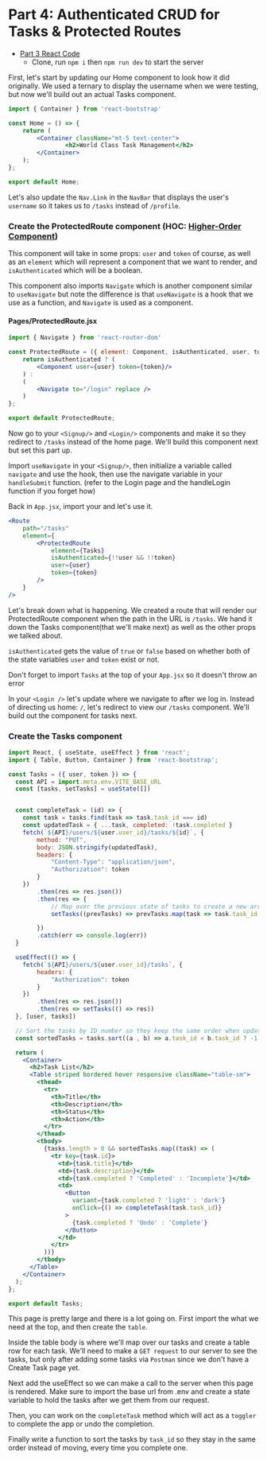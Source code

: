# Part 4: Authenticated CRUD for Tasks & Protected Routes
- [Part 3 React Code](https://github.com/10-1-pursuit/tasks-front)
    - Clone, run `npm i` then `npm run dev` to start the server

First, let's start by updating our Home component to look how it did originally. We used a ternary to display the username when we were testing, but now we'll build out an actual Tasks component.
```jsx
import { Container } from 'react-bootstrap'

const Home = () => {
    return (
        <Container className="mt-5 text-center">
                <h2>World Class Task Management</h2>
        </Container>
    );
};

export default Home;
```
Let's also update the `Nav.Link` in the `NavBar` that displays the user's `username` so it takes us to `/tasks` instead of `/profile`.

### Create the ProtectedRoute component (HOC: [Higher-Order Component](https://legacy.reactjs.org/docs/higher-order-components.html))
This component will take in some props: `user` and `token` of course, as well as an `element` which will represent a component that we want to render, and `isAuthenticated` which will be a boolean.

This component also imports `Navigate` which is another component similar to `useNavigate` but note the difference is that `useNavigate` is a hook that we use as a function, and `Navigate` is used as a component.


#### Pages/ProtectedRoute.jsx
```jsx
import { Navigate } from 'react-router-dom'

const ProtectedRoute = ({ element: Component, isAuthenticated, user, token }) => {
    return isAuthenticated ? (
        <Component user={user} token={token}/>
    ) :
    (
        <Navigate to="/login" replace />
    )
};

export default ProtectedRoute;
```

Now go to your `<Signup/>` and `<Login/>` components and make it so they redirect to `/tasks` instead of the home page. We'll build this component next but set this part up.

Import `useNavigate` in your `<Signup/>`, then initialize a variable called `navigate` and use the hook, then use the navigate variable in your `handleSubmit` function. (refer to the Login page and the handleLogin function if you forget how)


Back in `App.jsx`, import your <ProtectedRoute/> and let's use it.

```jsx
<Route 
    path="/tasks"
    element={
        <ProtectedRoute 
            element={Tasks}
            isAuthenticated={!!user && !!token}
            user={user}
            token={token}
        />
    }
/>
```
Let's break down what is happening. We created a route that will render our ProtectedRoute component when the path in the URL is `/tasks`. We hand it down the Tasks component(that we'll make next) as well as the other props we talked about.

`isAuthenticated` gets the value of `true` or `false` based on whether both of the state variables `user` and `token` exist or not.

Don't forget to import `Tasks` at the top of your `App.jsx` so it doesn't throw an error


In your `<Login />` let's update where we navigate to after we log in. Instead of directing us home: `/`, let's redirect to view our `/tasks` component. We'll build out the component for tasks next.


### Create the Tasks component
```jsx
import React, { useState, useEffect } from 'react';
import { Table, Button, Container } from 'react-bootstrap';

const Tasks = ({ user, token }) => {
  const API = import.meta.env.VITE_BASE_URL
  const [tasks, setTasks] = useState([])


  const completeTask = (id) => {
    const task = tasks.find(task => task.task_id === id)
    const updatedTask = { ...task, completed: !task.completed }
    fetch(`${API}/users/${user.user_id}/tasks/${id}`, {
        method: "PUT",
        body: JSON.stringify(updatedTask),
        headers: {
            "Content-Type": "application/json",
            "Authorization": token
        }
    })
        .then(res => res.json())
        .then(res => {
            // Map over the previous state of tasks to create a new array w the updated task
            setTasks((prevTasks) => prevTasks.map(task => task.task_id === id ? updatedTask : task))

        })
        .catch(err => console.log(err))
  }

  useEffect(() => {
    fetch(`${API}/users/${user.user_id}/tasks`, {
        headers: {
            "Authorization": token
        }
    })
        .then(res => res.json())
        .then(res => setTasks(() => res))
  }, [user, tasks])

  // Sort the tasks by ID number so they keep the same order when updating them
  const sortedTasks = tasks.sort((a , b) => a.task_id < b.task_id ? -1 : 1)

  return (
    <Container>
      <h2>Task List</h2>
      <Table striped bordered hover responsive className="table-sm">
        <thead>
          <tr>
            <th>Title</th>
            <th>Description</th>
            <th>Status</th>
            <th>Action</th>
          </tr>
        </thead>
        <tbody>
          {tasks.length > 0 && sortedTasks.map((task) => (
            <tr key={task.id}>
              <td>{task.title}</td>
              <td>{task.description}</td>
              <td>{task.completed ? 'Completed' : 'Incomplete'}</td>
              <td>
                <Button
                  variant={task.completed ? 'light' : 'dark'}
                  onClick={() => completeTask(task.task_id)}
                >
                  {task.completed ? 'Undo' : 'Complete'}
                </Button>
              </td>
            </tr>
          ))}
        </tbody>
      </Table>
    </Container>
  );
};

export default Tasks;
```

This page is pretty large and there is a lot going on. First import the what we need at the top, and then create the `table`.

Inside the table body is where we'll map over our tasks and create a table row for each task. We'll need to make a `GET request` to our server to see the tasks, but only after adding some tasks via `Postman` since we don't have a Create Task page yet.

Next add the useEffect so we can make a call to the server when this page is rendered. Make sure to import the base url from .env and create a state variable to hold the tasks after we get them from our request.

Then, you can work on the `completeTask` method which will act as a `toggler` to complete the app or undo the completion.

Finally write a function to sort the tasks by `task_id` so they stay in the same order instead of moving, every time you complete one.
